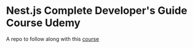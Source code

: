 # Nest.js Complete Developer's Guide Course Udemy

A repo to follow along with this [course](https://www.udemy.com/course/nestjs-the-complete-developers-guide/)
